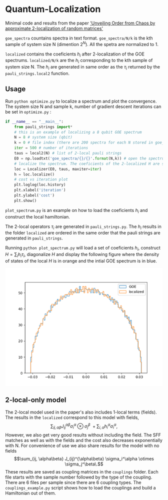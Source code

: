 # Quantum-Localization
Minimal code and results from the paper ['Unveiling Order from Chaos by approximate 2-localization of random matrices'](https://www.pnas.org/doi/10.1073/pnas.2308006120)


`goe_spectra` countains spectra in text format. `goe_spectra/N/k` is the kth sample of system size N (dimention $2^N$). All the spetra are normalized to 1.

`localized` contains the coeficients $h_i$ after 2-localization of the GOE spectrums. `localized/N/k` are the $h_i$ corresponding to the kth sample of system size N. The $h_i$ are generated in same order as the $\tau_i$ returned by the `pauli_strings.local2` function.
## Usage
Run `python optimize.py` to localize a spectrum and plot the convergence.
The system size N and sample k, number of gradient descent iterations can be set in `optimize.py` :

```python
if __name__ == "__main__":
    from pauli_strings import*
    # this is an example of localizing a 8 qubit GOE spectrum
    N = 8 # system size (qbit)
    k = 0 # file index (there are 200 spectra for each N stored in goe_spectra, here we open the first one)
    iter = 500 # number of iterations
    taus = local2(N) # list of 2-local pauli strings
    E0 = np.loadtxt('goe_spectra/{}/{}'.format(N,k)) # open the spectrum
    # localize the spectrum. The coeficients of the 2-localized H are stored in h
    loc = Localizer(E0, taus, maxiter=iter)
    h = loc.localize()
    # cost vs iteration plot
    plt.loglog(loc.history)
    plt.xlabel('iteration')
    plt.ylabel('cost')
    plt.show()
```

`plot_spectrum.py` is an example on how to load the coeficients $h_i$ and construct the local hamiltonian.

The 2-local operators $\tau_i$ are generated in `pauli_strings.py`. The $h_i$ results in the folder `localized` are ordered in the same order that the pauli strings are generated in `pauli_strings`.

Running `python plot_spectrum.py` will load a set of coeficients $h_i$, construct $H=\sum_ih_i\tau_i$, diagonalize $H$ and display the following figure where the density of states of the local $H$ is in orange and the intial GOE spectrum is in blue.

![plot](./figure1.png)

## 2-local-only model
The 2-local model used in the paper's also includes 1-local terms (fields). The results in the `localized` correspond to this model with fields, 
$$\sum_{ij, \alpha\beta} J_{ij}^{\alpha\beta} \sigma_i^\alpha \otimes \sigma_j^\beta\ +\sum_{i,\alpha}h_i^\alpha\sigma_i^\alpha,$$
However, we also get very good results without including the field. The SFF matches as well as with the fields and the cost also decreases exponentially with N. 
For convenience of use we also share results for the model with no fields
$$\sum_{ij, \alpha\beta} J_{ij}^{\alpha\beta} \sigma_i^\alpha \otimes \sigma_j^\beta\.$$
These results are saved as coupling matrices in the `couplings` folder. Each file starts with the sample number followed by the type of the coupling. There are 6 files per sample since there are 6 coupling types.
The `couplings_example.py` script shows how to load the couplings and build a Hamiltonian out of them.
